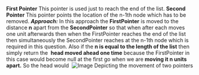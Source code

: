 **First Pointer**
This pointer is used just to reach the end of the list.
**Second Pointer**
This pointer points the location of the n-1th node which has to be removed.
***Approach:***
In this approach the **FirstPointer** is moved to the distance **n** apart from the **SecondPointer** so that when after each moves one unit afterwards then when the FirstPointer reaches the end of the list then simultaneously the SecondPointer reaches at the n-1th node which is required in this question.
Also if the **n is equal to the length of the list** then simply return the  **head  moved ahead one time** because the FirstPointer in this case would become null at the first go when we are **moving it n units apart.** So the head would
​
![Image Depicting the movement of two pointers](https://i.imgur.com/BSiLKj0.pnghttp://)